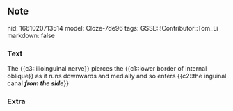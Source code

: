 ## Note
nid: 1661020713514
model: Cloze-7de96
tags: GSSE::!Contributor::Tom_Li
markdown: false

### Text
<div>
  The {{c3::ilioinguinal nerve}} pierces the {{c1::lower border of
  internal oblique}} as it runs downwards and medially and so
  enters {{c2::the inguinal canal <i><b>from the side</b></i>}}
</div>

### Extra

